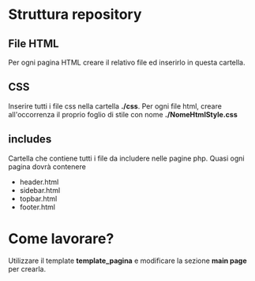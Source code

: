 # Struttura repository

## File HTML
Per ogni pagina HTML creare il relativo file ed inserirlo in questa cartella.

## CSS
Inserire tutti i file css nella cartella **./css**.
Per ogni file html, creare all'occorrenza il proprio foglio di stile con nome **./NomeHtmlStyle.css**

## includes
Cartella che contiene tutti i file da includere nelle pagine php. Quasi ogni pagina dovrà contenere

- header.html
- sidebar.html
- topbar.html
- footer.html

# Come lavorare?
Utilizzare il template **template_pagina** e modificare la sezione **main page** per crearla. 
